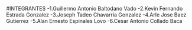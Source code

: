 #INTEGRANTES
-1.Guillermo Antonio Baltodano Vado
-2.Kevin Fernando Estrada Gonzalez
-3.Joseph Tadeo Chavarria Gonzalez
-4.Arle Jose Baez Gutierrez
-5.Alan Ernesto Espinales Lovo
-6.Cesar Antonio Collado Baca
